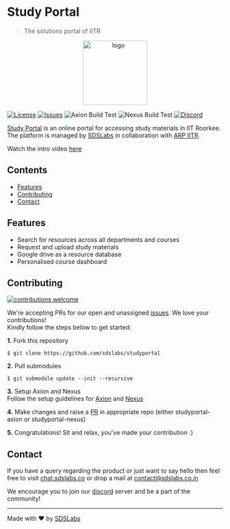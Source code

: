 # Study Portal

> The solutions portal of IITR

<p align="center">
    <img src="https://study.sdslabs.co/favicon.ico" alt="logo" height="150" />
</p>

[![License](https://img.shields.io/badge/license-MIT-blue.svg)](https://github.com/sdslabs/studyportal/blob/master/LICENSE.md) 
[![Issues](https://img.shields.io/github/issues-raw/sdslabs/studyportal)](https://github.com/sdslabs/studyportal/issues) 
![Axion Build Test](https://img.shields.io/github/workflow/status/sdslabs/studyportal-axion/Lint%20Test/master?label=Axion%20Build%20Test)
![Nexus Build Test](https://img.shields.io/github/workflow/status/sdslabs/studyportal-nexus/Python%20CI/master?label=Nexus%20Build%20Test)
[![Discord](https://img.shields.io/badge/Discord-7289DA)](https://discord.gg/ch2ZJKzfh7) 

[Study Portal](https://study.sdslabs.co) is an online portal for accessing study materials in IIT Roorkee. The platform is managed by [SDSLabs](https://sdslabs.co) in collaboration with [ARP IITR](http://arp.iitr.ac.in/).

Watch the intro video [here](https://www.facebook.com/SDSLabs/videos/410983967251810/)

## Contents

* [Features](#features)
* [Contributing](#contributing)
* [Contact](#contact)

## Features

* Search for resources across all departments and courses
* Request and upload study materials
* Google drive as a resource database
* Personalised course dashboard

## Contributing
[![contributions welcome](https://img.shields.io/badge/contributions-welcome-brightgreen.svg)](https://github.com/dwyl/esta/issues)

We're accepting PRs for our open and unassigned [issues](https://github.com/sdslabs/studyportal/issues). We love your contributions!  
Kindly follow the steps below to get started:

**1.** Fork this repository
```shell
$ git clone https://github.com/sdslabs/studyportal
```
**2.** Pull submodules
```shell
$ git submodule update --init --recursive
```
**3.** Setup Axion and Nexus   
Follow the setup guidelines for [Axion](https://github.com/sdslabs/studyportal-axion) and [Nexus](https://github.com/sdslabs/studyportal-nexus)

**4.** Make changes and raise a [PR](https://docs.github.com/en/pull-requests/collaborating-with-pull-requests/proposing-changes-to-your-work-with-pull-requests/creating-a-pull-request) in appropriate repo (either studyportal-axion or studyportal-nexus)

**5.** Congratulations! Sit and relax, you've made your contribution :)

## Contact
If you have a query regarding the product or just want to say hello then feel free to visit [chat.sdslabs.co](https://chat.sdslabs.co/) or drop a mail at [contact@sdslabs.co.in](mailto:contact@sdslabs.co.in)  

We encourage you to join our [discord](https://discord.gg/ch2ZJKzfh7) server and be a part of the community!

----

Made with :heart: by [SDSLabs](https://sdslabs.co/)

